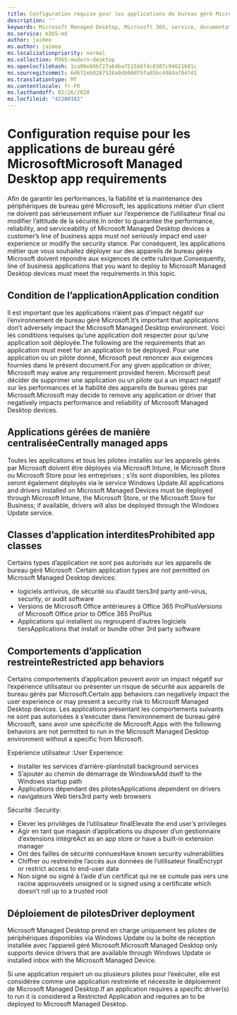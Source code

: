 ```yaml
---
title: Configuration requise pour les applications de bureau géré Microsoft
description: ''
keywords: Microsoft Managed Desktop, Microsoft 365, service, documentation
ms.service: m365-md
author: jaimeo
ms.author: jaimeo
ms.localizationpriority: normal
ms.collection: M365-modern-desktop
ms.openlocfilehash: 1ca08e84bf27a64ba7515b6f4c0307c94621601c
ms.sourcegitcommit: 6d672eb8287526a9db90df5fa85bc4984a7047d1
ms.translationtype: MT
ms.contentlocale: fr-FR
ms.lasthandoff: 02/26/2020
ms.locfileid: "42280102"
---
```

# <a name="microsoft-managed-desktop-app-requirements"></a><span data-ttu-id="50dd4-103">Configuration requise pour les applications de bureau géré Microsoft</span><span class="sxs-lookup"><span data-stu-id="50dd4-103">Microsoft Managed Desktop app requirements</span></span>

<!--This topic is the target for aka.ms/app-req. This is aka link is used from EA agreement for MMD. do not delete.-->

<!--Application addendum -->
 
<span data-ttu-id="50dd4-104">Afin de garantir les performances, la fiabilité et la maintenance des périphériques de bureau géré Microsoft, les applications métier d’un client ne doivent pas sérieusement influer sur l’expérience de l’utilisateur final ou modifier l’attitude de la sécurité.</span><span class="sxs-lookup"><span data-stu-id="50dd4-104">In order to guarantee the performance, reliability, and serviceability of Microsoft Managed Desktop devices a customer’s line of business apps must not seriously impact end user experience or modify the security stance.</span></span> <span data-ttu-id="50dd4-105">Par conséquent, les applications métier que vous souhaitez déployer sur des appareils de bureau gérés Microsoft doivent répondre aux exigences de cette rubrique.</span><span class="sxs-lookup"><span data-stu-id="50dd4-105">Consequently, line of business applications that you want to deploy to Microsoft Managed Desktop devices must meet the requirements in this topic.</span></span>

## <a name="application-condition"></a><span data-ttu-id="50dd4-106">Condition de l’application</span><span class="sxs-lookup"><span data-stu-id="50dd4-106">Application condition</span></span>

<span data-ttu-id="50dd4-107">Il est important que les applications n’aient pas d’impact négatif sur l’environnement de bureau géré Microsoft.</span><span class="sxs-lookup"><span data-stu-id="50dd4-107">It’s important that applications don’t adversely impact the Microsoft Managed Desktop environment.</span></span> <span data-ttu-id="50dd4-108">Voici les conditions requises qu’une application doit respecter pour qu’une application soit déployée.</span><span class="sxs-lookup"><span data-stu-id="50dd4-108">The following are the requirements that an application must meet for an application to be deployed.</span></span> <span data-ttu-id="50dd4-109">Pour une application ou un pilote donné, Microsoft peut renoncer aux exigences fournies dans le présent document.</span><span class="sxs-lookup"><span data-stu-id="50dd4-109">For any given application or driver, Microsoft may waive any requirement provided herein.</span></span> <span data-ttu-id="50dd4-110">Microsoft peut décider de supprimer une application ou un pilote qui a un impact négatif sur les performances et la fiabilité des appareils de bureau gérés par Microsoft.</span><span class="sxs-lookup"><span data-stu-id="50dd4-110">Microsoft may decide to remove any application or driver that negatively impacts performance and reliability of Microsoft Managed Desktop devices.</span></span>

## <a name="centrally-managed-apps"></a><span data-ttu-id="50dd4-111">Applications gérées de manière centralisée</span><span class="sxs-lookup"><span data-stu-id="50dd4-111">Centrally managed apps</span></span>

<span data-ttu-id="50dd4-112">Toutes les applications et tous les pilotes installés sur les appareils gérés par Microsoft doivent être déployés via Microsoft Intune, le Microsoft Store ou Microsoft Store pour les entreprises ; s’ils sont disponibles, les pilotes seront également déployés via le service Windows Update.</span><span class="sxs-lookup"><span data-stu-id="50dd4-112">All applications and drivers installed on Microsoft Managed Devices must be deployed through Microsoft Intune, the Microsoft Store, or the Microsoft Store for Business; if available, drivers will also be deployed through the Windows Update service.</span></span> 

## <a name="prohibited-app-classes"></a><span data-ttu-id="50dd4-113">Classes d’application interdites</span><span class="sxs-lookup"><span data-stu-id="50dd4-113">Prohibited app classes</span></span>

<span data-ttu-id="50dd4-114">Certains types d’application ne sont pas autorisés sur les appareils de bureau géré Microsoft :</span><span class="sxs-lookup"><span data-stu-id="50dd4-114">Certain application types are not permitted on Microsoft Managed Desktop devices:</span></span>
- <span data-ttu-id="50dd4-115">logiciels antivirus, de sécurité ou d’audit tiers</span><span class="sxs-lookup"><span data-stu-id="50dd4-115">3rd party anti-virus, security, or audit software</span></span>
- <span data-ttu-id="50dd4-116">Versions de Microsoft Office antérieures à Office 365 ProPlus</span><span class="sxs-lookup"><span data-stu-id="50dd4-116">Versions of Microsoft Office prior to Office 365 ProPlus</span></span>
- <span data-ttu-id="50dd4-117">Applications qui installent ou regroupent d’autres logiciels tiers</span><span class="sxs-lookup"><span data-stu-id="50dd4-117">Applications that install or bundle other 3rd party software</span></span>

## <a name="restricted-app-behaviors"></a><span data-ttu-id="50dd4-118">Comportements d’application restreinte</span><span class="sxs-lookup"><span data-stu-id="50dd4-118">Restricted app behaviors</span></span>

<span data-ttu-id="50dd4-119">Certains comportements d’application peuvent avoir un impact négatif sur l’expérience utilisateur ou présenter un risque de sécurité aux appareils de bureau gérés par Microsoft.</span><span class="sxs-lookup"><span data-stu-id="50dd4-119">Certain app behaviors can negatively impact the user experience or may present a security risk to Microsoft Managed Desktop devices.</span></span> <span data-ttu-id="50dd4-120">Les applications présentant les comportements suivants ne sont pas autorisées à s’exécuter dans l’environnement de bureau géré Microsoft, sans avoir une spécificité de Microsoft.</span><span class="sxs-lookup"><span data-stu-id="50dd4-120">Apps with the following behaviors are not permitted to run in the Microsoft Managed Desktop environment without a specific  from Microsoft.</span></span>

<span data-ttu-id="50dd4-121">Expérience utilisateur :</span><span class="sxs-lookup"><span data-stu-id="50dd4-121">User Experience:</span></span>
- <span data-ttu-id="50dd4-122">Installer les services d’arrière-plan</span><span class="sxs-lookup"><span data-stu-id="50dd4-122">Install background services</span></span>
- <span data-ttu-id="50dd4-123">S’ajouter au chemin de démarrage de Windows</span><span class="sxs-lookup"><span data-stu-id="50dd4-123">Add itself to the Windows startup path</span></span>
- <span data-ttu-id="50dd4-124">Applications dépendant des pilotes</span><span class="sxs-lookup"><span data-stu-id="50dd4-124">Applications dependent on drivers</span></span>
- <span data-ttu-id="50dd4-125">navigateurs Web tiers</span><span class="sxs-lookup"><span data-stu-id="50dd4-125">3rd party web browsers</span></span>

<span data-ttu-id="50dd4-126">Sécurité :</span><span class="sxs-lookup"><span data-stu-id="50dd4-126">Security:</span></span>
- <span data-ttu-id="50dd4-127">Élever les privilèges de l’utilisateur final</span><span class="sxs-lookup"><span data-stu-id="50dd4-127">Elevate the end user’s privileges</span></span>
- <span data-ttu-id="50dd4-128">Agir en tant que magasin d’applications ou disposer d’un gestionnaire d’extensions intégré</span><span class="sxs-lookup"><span data-stu-id="50dd4-128">Act as an app store or have a built-in extension manager</span></span>
- <span data-ttu-id="50dd4-129">Ont des failles de sécurité connues</span><span class="sxs-lookup"><span data-stu-id="50dd4-129">Have known security vulnerabilities</span></span>
- <span data-ttu-id="50dd4-130">Chiffrer ou restreindre l’accès aux données de l’utilisateur final</span><span class="sxs-lookup"><span data-stu-id="50dd4-130">Encrypt or restrict access to end-user data</span></span>
- <span data-ttu-id="50dd4-131">Non signé ou signé à l’aide d’un certificat qui ne se cumule pas vers une racine approuvée</span><span class="sxs-lookup"><span data-stu-id="50dd4-131">Is unsigned or is signed using a certificate which doesn’t roll up to a trusted root</span></span>


## <a name="driver-deployment"></a><span data-ttu-id="50dd4-132">Déploiement de pilotes</span><span class="sxs-lookup"><span data-stu-id="50dd4-132">Driver deployment</span></span>

<span data-ttu-id="50dd4-133">Microsoft Managed Desktop prend en charge uniquement les pilotes de périphériques disponibles via Windows Update ou la boîte de réception installée avec l’appareil géré Microsoft.</span><span class="sxs-lookup"><span data-stu-id="50dd4-133">Microsoft Managed Desktop only supports device drivers that are available through Windows Update or installed inbox with the Microsoft Managed Device.</span></span> 

<span data-ttu-id="50dd4-134">Si une application requiert un ou plusieurs pilotes pour l’exécuter, elle est considérée comme une application restreinte et nécessite le déploiement de Microsoft Managed Desktop.</span><span class="sxs-lookup"><span data-stu-id="50dd4-134">If an application requires a specific driver(s) to run it is considered a Restricted Application and requires an  to be deployed to Microsoft Managed Desktop.</span></span> 

